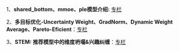 1、**shared_bottom、mmoe、ple模型介绍:** [专栏](https://zhuanlan.zhihu.com/p/425209494)

2、**多目标优化-Uncertainty Weight、GradNorm、Dynamic Weight Average、Pareto-Eficient**：[专栏](https://zhuanlan.zhihu.com/p/456089764)

3、**STEM: 推荐模型中的维度坍塌&兴趣纠缠**：[专栏](https://zhuanlan.zhihu.com/p/19885938029)